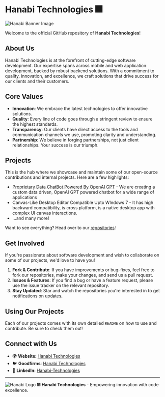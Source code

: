 # Hanabi Technologies 🎆

![Hanabi Banner Image](https://strapi.hanabitech.com/uploads/Custom_Software_Solutions_9bac7cdd25.webp)  <!-- Consider using a captivating banner image that represents Hanabi -->

Welcome to the official GitHub repository of **Hanabi Technologies**!

## About Us

Hanabi Technologies is at the forefront of cutting-edge software development. Our expertise spans across mobile and web application development, backed by robust backend solutions. With a commitment to quality, innovation, and excellence, we craft solutions that drive success for our clients and their customers.

## Core Values

- **Innovation**: We embrace the latest technologies to offer innovative solutions.
- **Quality**: Every line of code goes through a stringent review to ensure the highest standards.
- **Transparency**: Our clients have direct access to the tools and communication channels we use, promoting clarity and understanding.
- **Partnership**: We believe in forging partnerships, not just client relationships. Your success is our triumph.

## Projects

This is the hub where we showcase and maintain some of our open-source contributions and internal projects. Here are a few highlights:

- [Proprietary Data ChatBot Powered By OpenAI GPT](https://www.linkedin.com/feed/update/urn:li:activity:7119555069787717632) - We are creating a custom data driven, OpenAI GPT powered chatbot for a wide range of applications
- Canvas-Like Desktop Editor Compatible Upto WIndows 7 - It has high backward compatibility, is cross platform, is a native desktop app with complex UI canvas interactions.
- ...and many more!

Want to see everything? Head over to our [repositories](https://github.com/hanabi-tech?tab=repositories)!

## Get Involved

If you're passionate about software development and wish to collaborate on some of our projects, we'd love to have you!

1. **Fork & Contribute**: If you have improvements or bug-fixes, feel free to fork our repositories, make your changes, and send us a pull request.
2. **Issues & Features**: If you find a bug or have a feature request, please use the issue tracker on the relevant repository.
3. **Stay Updated**: Star and watch the repositories you're interested in to get notifications on updates.

## Using Our Projects

Each of our projects comes with its own detailed `README` on how to use and contribute. Be sure to check them out!

## Connect with Us

- 🌍 **Website**: [Hanabi Technologies](https://hanabitech.com)
- 🐦 **Goodfirms**: [Hanabi Technologies](https://www.goodfirms.co/company/hanabi-technologies)
- 💼 **LinkedIn**: [Hanabi-Technologies](https://linkedin.com/company/hanabi-technologies)

---

![Hanabi Logo](https://strapi.hanabitech.com/uploads/hanabi_logo_with_white_bg_c8e26ba2e0.jpg)
🎆 **Hanabi Technologies** - Empowering innovation with code excellence.
